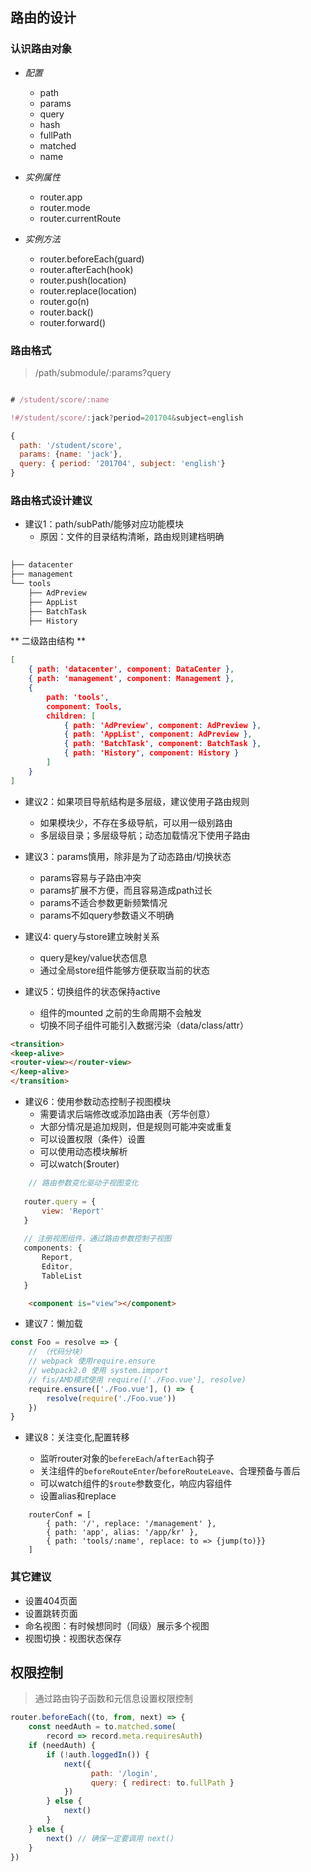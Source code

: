 ## 路由的设计

### 认识路由对象

- *配置*
  - path
  - params
  - query
  - hash
  - fullPath
  - matched
  - name

- *实例属性*

  - router.app
  - router.mode
  - router.currentRoute


- *实例方法*

  - router.beforeEach(guard)
  - router.afterEach(hook)
  - router.push(location)
  - router.replace(location)
  - router.go(n)
  - router.back()
  - router.forward()

### 路由格式

> /path/submodule/:params?query



```js

# /student/score/:name

!#/student/score/:jack?period=201704&subject=english

{ 
  path: '/student/score',
  params: {name: 'jack'},
  query: { period: '201704', subject: 'english'}
}
```




### 路由格式设计建议

- 建议1：path/subPath/能够对应功能模块
    - 原因：文件的目录结构清晰，路由规则建档明确


```sh
  
├── datacenter
├── management
└── tools
    ├── AdPreview
    ├── AppList
    ├── BatchTask
    ├── History
```

** 二级路由结构 **

```json
[
    { path: 'datacenter', component: DataCenter },
    { path: 'management', component: Management },
    {
        path: 'tools',
        component: Tools,
        children: [
            { path: 'AdPreview', component: AdPreview },
            { path: 'AppList', component: AdPreview },
            { path: 'BatchTask', component: BatchTask },
            { path: 'History', component: History }
        ]
    }
]
```

- 建议2：如果项目导航结构是多层级，建议使用子路由规则
    - 如果模块少，不存在多级导航，可以用一级别路由
    - 多层级目录；多层级导航；动态加载情况下使用子路由
    
- 建议3：params慎用，除非是为了动态路由/切换状态
    - params容易与子路由冲突
    - params扩展不方便，而且容易造成path过长
    - params不适合参数更新频繁情况
    - params不如query参数语义不明确

- 建议4: query与store建立映射关系
    
    - query是key/value状态信息
    - 通过全局store组件能够方便获取当前的状态

- 建议5：切换组件的状态保持active

    - 组件的mounted 之前的生命周期不会触发
    - 切换不同子组件可能引入数据污染（data/class/attr）


```html
<transition>
<keep-alive>
<router-view></router-view>
</keep-alive>
</transition>
```

- 建议6：使用参数动态控制子视图模块
    - 需要请求后端修改或添加路由表（芳华创意）
    - 大部分情况是追加规则，但是规则可能冲突或重复
    - 可以设置权限（条件）设置
    - 可以使用动态模块解析
    - 可以watch($router)

```js
    // 路由参数变化驱动子视图变化
    
   router.query = {
       view: 'Report'
   }
   
   // 注册视图组件，通过路由参数控制子视图
   components: {
       Report,
       Editor,
       TableList
   }
```

```html
    <component is="view"></component>
```

- 建议7：懒加载


```js
const Foo = resolve => {
    // （代码分块）
    // webpack 使用require.ensure
    // webpack2.0 使用 system.import
    // fis/AMD模式使用 require(['./Foo.vue'], resolve)
    require.ensure(['./Foo.vue'], () => {
        resolve(require('./Foo.vue'))
    })
}
```

- 建议8：关注变化,配置转移

    - 监听router对象的`befereEach`/`afterEach`钩子
    - 关注组件的`beforeRouteEnter`/`beforeRouteLeave`、合理预备与善后
    - 可以watch组件的`$route`参数变化，响应内容组件
    - 设置alias和replace

```
    routerConf = [
        { path: '/', replace: '/management' },
        { path: 'app', alias: '/app/kr' },
        { path: 'tools/:name', replace: to => {jump(to)}}
    ]
```


### 其它建议

- 设置404页面
- 设置跳转页面
- 命名视图：有时候想同时（同级）展示多个视图
- 视图切换：视图状态保存


## 权限控制

> 通过路由钩子函数和元信息设置权限控制


```js
router.beforeEach((to, from, next) => {
    const needAuth = to.matched.some(
        record => record.meta.requiresAuth)
    if (needAuth) {
        if (!auth.loggedIn()) {
            next({
                  path: '/login',
                  query: { redirect: to.fullPath }
            })
        } else {
            next()
        }
    } else {
        next() // 确保一定要调用 next()
    }
})
```